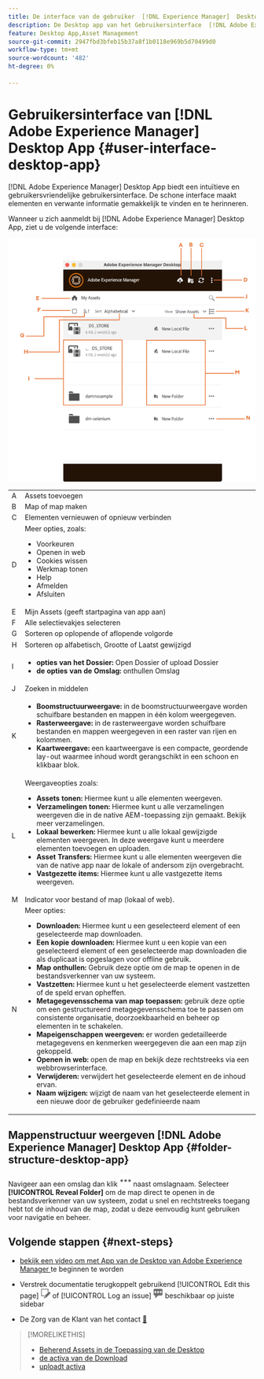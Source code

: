 ```yaml
---
title: De interface van de gebruiker  [!DNL Experience Manager]  Desktop app
description: De Desktop app van het Gebruikersinterface  [!DNL Adobe Experience Manager] .
feature: Desktop App,Asset Management
source-git-commit: 2947fbd3bfeb15b37a8f1b0118e969b5d70499d0
workflow-type: tm+mt
source-wordcount: '482'
ht-degree: 0%

---
```



# Gebruikersinterface van [!DNL Adobe Experience Manager] Desktop App {#user-interface-desktop-app}

[!DNL Adobe Experience Manager] Desktop App biedt een intuïtieve en gebruikersvriendelijke gebruikersinterface. De schone interface maakt elementen en verwante informatie gemakkelijk te vinden en te herinneren.

Wanneer u zich aanmeldt bij [!DNL Adobe Experience Manager] Desktop App, ziet u de volgende interface:

![ het Gebruikersinterface van de Toepassing van de Desktop ](assets/app-user-interface.png)

<table border="0">
    <tr>
        <td> A </td>
        <td> Assets toevoegen </td>
    </tr>
    <tr>
        <td> B </td>
        <td> Map of map maken </td>
    </tr>
    <tr>
        <td> C </td>
        <td> Elementen vernieuwen of opnieuw verbinden </td>
    </tr>
    <tr>
        <td> D </td>
        <td> Meer opties, zoals:
            <ul>
                <li>Voorkeuren</li>
                <li>Openen in web</li>
                <li>Cookies wissen</li>
                <li>Werkmap tonen</li>
                <li>Help</li>
                <li>Afmelden</li>
                <li>Afsluiten</li>
            </ul>
        </td>
    </tr>
    <tr>
        <td> E </td>
        <td> Mijn Assets (geeft startpagina van app aan) </td>
    </tr>
    <tr>
        <td> F </td>
        <td> Alle selectievakjes selecteren </td>
    </tr>
    <tr>
        <td> G </td>
        <td> Sorteren op oplopende of aflopende volgorde </td>
    </tr>
    <tr>
        <td> H </td>
        <td> Sorteren op alfabetisch, Grootte of Laatst gewijzigd </td>
    </tr>
    <tr>
        <td> I </td>
        <td> 
        <ul>
            <li> <b> opties van het Dossier:</b> Open Dossier of upload Dossier </li> 
            <li> <b> de opties van de Omslag:</b> onthullen Omslag </li>
        </ul>
        </td>
    </tr>
    <tr>
        <td> J </td>
        <td> Zoeken in middelen </td>
    </tr>
    <tr>
        <td> K </td>
        <td> 
            <ul>
                <li> <b> Boomstructuurweergave: </b> in de boomstructuurweergave worden schuifbare bestanden en mappen in één kolom weergegeven. </li> 
                <li> <b> Rasterweergave: </b> in de rasterweergave worden schuifbare bestanden en mappen weergegeven in een raster van rijen en kolommen. </li>
                <li> <b> Kaartweergave: </b> een kaartweergave is een compacte, geordende lay-out waarmee inhoud wordt gerangschikt in een schoon en klikbaar blok. </li> 
            </ul>
        </td>
    </tr>
    <tr>
        <td> L </td>
        <td> Weergaveopties zoals: 
            <ul>
                <li><b> Assets tonen:</b> Hiermee kunt u alle elementen weergeven. </li>
                <li><b> Verzamelingen tonen:</b> Hiermee kunt u alle verzamelingen weergeven die in de native AEM-toepassing zijn gemaakt. Bekijk meer verzamelingen. </li>
                <li><b> Lokaal bewerken: </b> Hiermee kunt u alle lokaal gewijzigde elementen weergeven. In deze weergave kunt u meerdere elementen toevoegen en uploaden.</li>
                <li><b> Asset Transfers: </b> Hiermee kunt u alle elementen weergeven die van de native app naar de lokale of andersom zijn overgebracht. </li>
                <li><b> Vastgezette items:</b> Hiermee kunt u alle vastgezette items weergeven.</li>
            </ul>
        </td>
    </tr>
    <tr>
        <td> M </td>
        <td> Indicator voor bestand of map (lokaal of web). </td>
    </tr>
    <tr>
        <td> N </td>
        <td> Meer opties: 
            <ul>
                <li><b> Downloaden:</b> Hiermee kunt u een geselecteerd element of een geselecteerde map downloaden. </li>
                <li><b> Een kopie downloaden: </b> Hiermee kunt u een kopie van een geselecteerd element of een geselecteerde map downloaden die als duplicaat is opgeslagen voor offline gebruik. </li>
                <li><b> Map onthullen: </b> Gebruik deze optie om de map te openen in de bestandsverkenner van uw systeem.</li>
                <li><b> Vastzetten:</b> Hiermee kunt u het geselecteerde element vastzetten of de speld ervan opheffen. </li>
                <li><b> Metagegevensschema van map toepassen:</b> gebruik deze optie om een gestructureerd metagegevensschema toe te passen om consistente organisatie, doorzoekbaarheid en beheer op elementen in te schakelen.</li>
                <li><b> Mapeigenschappen weergeven: </b> er worden gedetailleerde metagegevens en kenmerken weergegeven die aan een map zijn gekoppeld. </li>
                <li><b> Openen in web: </b> open de map en bekijk deze rechtstreeks via een webbrowserinterface. </li>
                <li><b> Verwijderen: </b> verwijdert het geselecteerde element en de inhoud ervan. </li>
                <li><b> Naam wijzigen: </b> wijzigt de naam van het geselecteerde element in een nieuwe door de gebruiker gedefinieerde naam </li>
            </ul>
        </td>
    </tr>
</table>

## Mappenstructuur weergeven [!DNL Adobe Experience Manager] Desktop App {#folder-structure-desktop-app}

Navigeer aan een omslag dan klik ![ Meer actiepictogram ](assets/do-not-localize/more2_da2.png) naast omslagnaam. Selecteer **[!UICONTROL Reveal Folder]** om de map direct te openen in de bestandsverkenner van uw systeem, zodat u snel en rechtstreeks toegang hebt tot de inhoud van de map, zodat u deze eenvoudig kunt gebruiken voor navigatie en beheer.


## Volgende stappen {#next-steps}

* [ bekijk een video om met App van de Desktop van Adobe Experience Manager ](https://experienceleague.adobe.com/en/docs/experience-manager-learn/assets/creative-workflows/aem-desktop-app) te beginnen te worden

* Verstrek documentatie terugkoppelt gebruikend [!UICONTROL Edit this page] ![ uitgeeft de pagina ](assets/do-not-localize/edit-page.png) of [!UICONTROL Log an issue] ![ creeer een kwestie GitHub ](assets/do-not-localize/github-issue.png) beschikbaar op juiste sidebar

* De Zorg van de Klant van het contact [&#128279;](https://experienceleague.adobe.com/?support-solution=General#support)

>[!MORELIKETHIS]
>
>* [ Beherend Assets in de Toepassing van de Desktop ](/help/using/assets-management-tasks.md)
>* [ de activa van de Download ](/help/using/download-assets.md)
>* [ uploadt activa ](/help/using/upload-assets.md)

